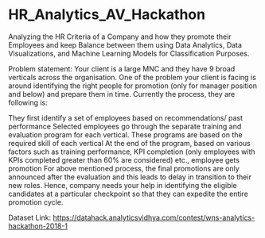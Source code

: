 # HR_Analytics_AV_Hackathon

Analyzing the HR Criteria of a Company and how they promote their Employees and keep Balance between them using Data Analytics, Data Visualizations, and Machine Learning Models for Classification Purposes.

Problem statement: Your client is a large MNC and they have 9 broad verticals across the organisation. One of the problem your client is facing is around identifying the right people for promotion (only for manager position and below) and prepare them in time. Currently the process, they are following is:

They first identify a set of employees based on recommendations/ past performance
Selected employees go through the separate training and evaluation program for each vertical. These programs are based on the required skill of each vertical
At the end of the program, based on various factors such as training performance, KPI completion (only employees with KPIs completed greater than 60% are considered) etc., employee gets promotion
For above mentioned process, the final promotions are only announced after the evaluation and this leads to delay in transition to their new roles. Hence, company needs your help in identifying the eligible candidates at a particular checkpoint so that they can expedite the entire promotion cycle.

Dataset Link: https://datahack.analyticsvidhya.com/contest/wns-analytics-hackathon-2018-1


